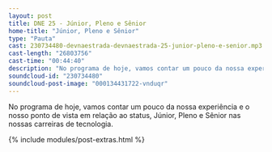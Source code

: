 ```yaml
---
layout: post
title: DNE 25 - Júnior, Pleno e Sênior
home-title: "Júnior, Pleno e Sênior"
type: "Pauta"
cast: 230734480-devnaestrada-devnaestrada-25-junior-pleno-e-senior.mp3
cast-length: "26803756"
cast-time: "00:44:40"
description: "No programa de hoje, vamos contar um pouco da nossa experiência e o nosso ponto de vista em relação ao status, Júnior, Pleno e Sênior nas nossas carreiras de tecnologia."
soundcloud-id: "230734480"
soundcloud-post-image: "000134431722-vnduqr"
---
```


No programa de hoje, vamos contar um pouco da nossa experiência e o nosso ponto de vista em relação ao status, Júnior, Pleno e Sênior nas nossas carreiras de tecnologia.

{% include modules/post-extras.html %}